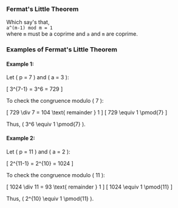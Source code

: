### Fermat's Little Theorem

Which say's that,<br>
`a^(m-1) mod m = 1` <br>
where `m` must be a coprime and `a` and `m` are coprime.

### Examples of Fermat's Little Theorem

#### Example 1:
Let \( p = 7 \) and \( a = 3 \):

\[ 3^{7-1} = 3^6 = 729 \]

To check the congruence modulo \( 7 \):

\[ 729 \div 7 = 104 \text{ remainder } 1 \]
\[ 729 \equiv 1 \pmod{7} \]

Thus, \( 3^6 \equiv 1 \pmod{7} \).

#### Example 2:
Let \( p = 11 \) and \( a = 2 \):

\[ 2^{11-1} = 2^{10} = 1024 \]

To check the congruence modulo \( 11 \):

\[ 1024 \div 11 = 93 \text{ remainder } 1 \]
\[ 1024 \equiv 1 \pmod{11} \]

Thus, \( 2^{10} \equiv 1 \pmod{11} \).
